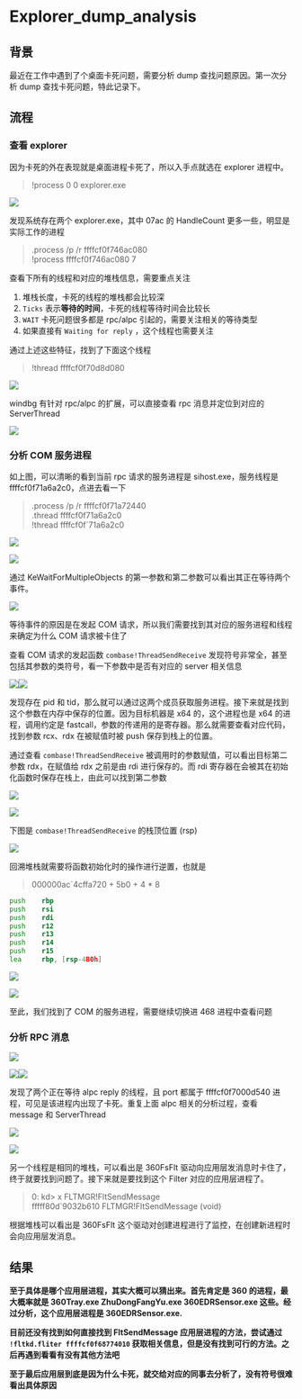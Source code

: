 # Explorer_dump_analysis


## 背景

最近在工作中遇到了个桌面卡死问题，需要分析 dump 查找问题原因。第一次分析 dump 查找卡死问题，特此记录下。

## 流程

### 查看 explorer

因为卡死的外在表现就是桌面进程卡死了，所以入手点就选在 explorer 进程中。

> !process 0 0 explorer.exe

![](https://dre4merp-cloud-images.oss-cn-beijing.aliyuncs.com/Pasted%20image%2020231109112441.png)

发现系统存在两个 explorer.exe，其中 07ac 的 HandleCount 更多一些，明显是实际工作的进程

> .process /p /r ffffcf0f746ac080 \
> !process ffffcf0f746ac080 7

查看下所有的线程和对应的堆栈信息，需要重点关注

1. 堆栈长度，卡死的线程的堆栈都会比较深
2. `Ticks` 表示**等待的时间**，卡死的线程等待时间会比较长
3. `WAIT` 卡死问题很多都是 rpc/alpc 引起的，需要关注相关的等待类型
4. 如果直接有 `Waiting for reply` ，这个线程也需要关注

通过上述这些特征，找到了下面这个线程

> !thread ffffcf0f70d8d080

![](https://dre4merp-cloud-images.oss-cn-beijing.aliyuncs.com/Pasted%20image%2020231109124110.png)

windbg 有针对 rpc/alpc 的扩展，可以直接查看 rpc 消息并定位到对应的 ServerThread

![](https://dre4merp-cloud-images.oss-cn-beijing.aliyuncs.com/Pasted%20image%2020231109124234.png)

### 分析 COM 服务进程

如上图，可以清晰的看到当前 rpc 请求的服务进程是 sihost.exe，服务线程是 ffffcf0f71a6a2c0，点进去看一下

> .process /p /r ffffcf0f71a72440 \
> .thread ffffcf0f71a6a2c0 \
> !thread ffffcf0f`71a6a2c0

![](https://dre4merp-cloud-images.oss-cn-beijing.aliyuncs.com/Pasted%20image%2020231109124620.png)

![](https://dre4merp-cloud-images.oss-cn-beijing.aliyuncs.com/Pasted%20image%2020231109124726.png)

通过 KeWaitForMultipleObjects 的第一参数和第二参数可以看出其正在等待两个事件。

![](https://dre4merp-cloud-images.oss-cn-beijing.aliyuncs.com/Pasted%20image%2020231109125454.png)

等待事件的原因是在发起 COM 请求，所以我们需要找到其对应的服务进程和线程来确定为什么 COM 请求被卡住了

查看 COM 请求的发起函数 `combase!ThreadSendReceive` 发现符号非常全，甚至包括其参数的类符号，看一下参数中是否有对应的 server 相关信息

![](https://dre4merp-cloud-images.oss-cn-beijing.aliyuncs.com/Pasted%20image%2020231109130449.png)![](https://dre4merp-cloud-images.oss-cn-beijing.aliyuncs.com/Pasted%20image%2020231109130519.png)

发现存在 pid 和 tid，那么就可以通过这两个成员获取服务进程。接下来就是找到这个参数在内存中保存的位置。因为目标机器是 x64 的，这个进程也是 x64 的进程，调用约定是 fastcall，参数的传递用的是寄存器。那么就需要查看对应代码，找到参数 rcx、rdx 在被赋值时被 push 保存到栈上的位置。

通过查看 `combase!ThreadSendReceive` 被调用时的参数赋值，可以看出目标第二参数 rdx，在赋值给 rdx 之前是由 rdi 进行保存的。而 rdi 寄存器在会被其在初始化函数时保存在栈上，由此可以找到第二参数

![](https://dre4merp-cloud-images.oss-cn-beijing.aliyuncs.com/Pasted%20image%2020231109131024.png)

![](https://dre4merp-cloud-images.oss-cn-beijing.aliyuncs.com/Pasted%20image%2020231109131155.png)

下图是 `combase!ThreadSendReceive` 的栈顶位置 (rsp)

![](https://dre4merp-cloud-images.oss-cn-beijing.aliyuncs.com/Pasted%20image%2020231109131343.png)

回溯堆栈就需要将函数初始化时的操作进行逆置，也就是

> 000000ac`4cffa720 + 5b0 + 4 * 8

``` asm
push    rbp
push    rsi
push    rdi
push    r12
push    r13
push    r14
push    r15
lea     rbp, [rsp-4B0h]
```

![](https://dre4merp-cloud-images.oss-cn-beijing.aliyuncs.com/Pasted%20image%2020231109132839.png)

![](https://dre4merp-cloud-images.oss-cn-beijing.aliyuncs.com/Pasted%20image%2020231109133038.png)

至此，我们找到了 COM 的服务进程，需要继续切换进 468 进程中查看问题

### 分析 RPC 消息

![](https://dre4merp-cloud-images.oss-cn-beijing.aliyuncs.com/Pasted%20image%2020231109133135.png)

![](https://dre4merp-cloud-images.oss-cn-beijing.aliyuncs.com/Pasted%20image%2020231109135919.png)![](https://dre4merp-cloud-images.oss-cn-beijing.aliyuncs.com/Pasted%20image%2020231109135936.png)

发现了两个正在等待 alpc reply 的线程，且 port 都属于 ffffcf0f7000d540 进程，可见是该进程内出现了卡死。重复上面 alpc 相关的分析过程，查看 message 和 ServerThread

![](https://dre4merp-cloud-images.oss-cn-beijing.aliyuncs.com/Pasted%20image%2020231109140447.png)

![](https://dre4merp-cloud-images.oss-cn-beijing.aliyuncs.com/Pasted%20image%2020231109140516.png)

另一个线程是相同的堆栈，可以看出是 360FsFlt 驱动向应用层发消息时卡住了，终于就要找到问题了。接下来就是要找到这个 Filter 对应的应用层进程了。

> 0: kd> x FLTMGR!FltSendMessage \
  fffff80d`9032b610 FLTMGR!FltSendMessage (void)

根据堆栈可以看出是 360FsFlt 这个驱动对创建进程进行了监控，在创建新进程时会向应用层发消息。

## 结果

**至于具体是哪个应用层进程，其实大概可以猜出来。首先肯定是 360 的进程，最大概率就是 360Tray.exe ZhuDongFangYu.exe 360EDRSensor.exe 这些。经过分析，这个应用层进程是 360EDRSensor.exe.**

**目前还没有找到如何直接找到 FltSendMessage 应用层进程的方法，尝试通过 `!fltkd.fliter ffffcf0f68774010` 获取相关信息，但是没有找到可行的方法。之后再遇到看看有没有其他方法吧**

**至于最后应用层到底是因为什么卡死，就交给对应的同事去分析了，没有符号很难看出具体原因**

